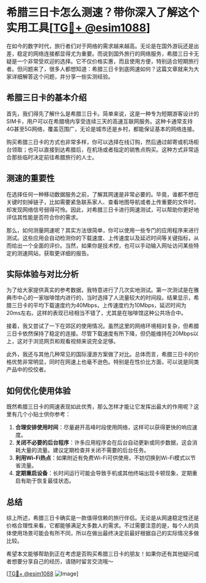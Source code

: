 # 希腊三日卡怎么测速？带你深入了解这个实用工具[[TG💪+ @esim1088](https://t.me/s/esim1088)]

在如今的数字时代，旅行者们对于网络的需求越来越高。无论是在国外游玩还是出差，稳定的网络连接都显得尤为重要。而说到国外旅行的网络服务，希腊三日卡无疑是一个非常受欢迎的选择。它不仅价格实惠，而且使用方便，特别适合短期旅行者。但问题来了，很多人都想知道：希腊三日卡到底网速如何？这篇文章就来为大家详细解答这个问题，并分享一些实测经验。

## 希腊三日卡的基本介绍

首先，我们得先了解什么是希腊三日卡。简单来说，这是一种专为短期游客设计的SIM卡，用户可以在希腊境内享受连续三天的高速互联网服务。这种卡通常支持4G甚至5G网络，覆盖范围广，无论是城市还是乡村，都能保证基本的网络连接。

购买希腊三日卡的方式也非常多样，你可以选择在线订购，然后通过邮寄或机场柜台领取；也可以直接到达希腊后，在机场或者指定的销售点购买。这种方式非常适合那些临时决定前往希腊旅行的人士。

## 测速的重要性

在选择任何一种移动数据服务之前，了解其网速是非常必要的。毕竟，谁都不想在关键时刻掉链子，比如需要紧急联系家人、查看地图导航或者上传重要的文件时，却发现网络信号弱得可怜。因此，对希腊三日卡进行网速测试，可以帮助你更好地评估其性能是否符合你的需求。

那么，如何测量网速呢？其实方法很简单，你可以使用一些专门的应用程序来进行测试。这些应用会自动检测你的下载速度、上传速度以及延迟时间等关键指标，从而给出一个全面的评价。当然，如果你是技术控，也可以手动输入网址访问某些特定的测速网站，获取更详细的报告。

## 实际体验与对比分析

为了给大家提供真实的参考数据，我特意进行了几次实地测试。第一次测试是在雅典市中心的一家咖啡馆内进行的，当时选择了人流量较大的时间段。结果显示，希腊三日卡的平均下载速度约为40Mbps，上传速度约为10Mbps，延迟时间为20ms左右。这样的表现已经相当不错了，尤其是在咖啡馆这种公共场合中。

接着，我又尝试了一下在郊区的使用情况。虽然这里的网络环境相对复杂，但希腊三日卡依然保持了稳定的连接。尽管下载速度有所下降，但仍能维持在20Mbps以上，这对于浏览网页和观看视频来说完全足够。

此外，我还与其他几种常见的国际漫游方案做了对比。总体而言，希腊三日卡的价格优势非常明显，同时在网速上也毫不逊色。特别是在性价比方面，可以说是同类产品中的佼佼者。

## 如何优化使用体验

既然希腊三日卡的网速表现如此优秀，那么怎样才能让它发挥出最大的作用呢？这里有几个小贴士供你参考：

1. **合理安排使用时间**：尽量避开高峰时段使用网络，这样可以获得更快的响应速度。
2. **关闭不必要的后台程序**：许多应用程序会在后台自动更新或同步数据，这会消耗大量的流量。建议定期检查并关闭不需要的后台任务。
3. **利用Wi-Fi热点**：如果附近有免费Wi-Fi可供使用，不妨切换到Wi-Fi模式以节省流量。
4. **定期重启设备**：长时间运行可能会导致手机或其他终端出现卡顿现象，定期重启有助于恢复最佳状态。

## 总结

综上所述，希腊三日卡确实是一款值得信赖的旅行伴侣。无论是从网速稳定性还是价格合理性来看，它都能够满足大多数人的需求。不过需要注意的是，每个人的具体使用场景可能会有所不同，所以在做出最终决定前最好根据自己的实际情况多做比较。

希望本文能够帮助到正在考虑是否购买希腊三日卡的朋友！如果你还有其他疑问或者想要分享自己的经历，请随时留言交流哦～ 

[[TG💪+ @esim1088](https://t.me/s/esim1088) ![Image](https://i.postimg.cc/4NQfJmqS/Snipaste-2025-05-13-00-14-12.png)]